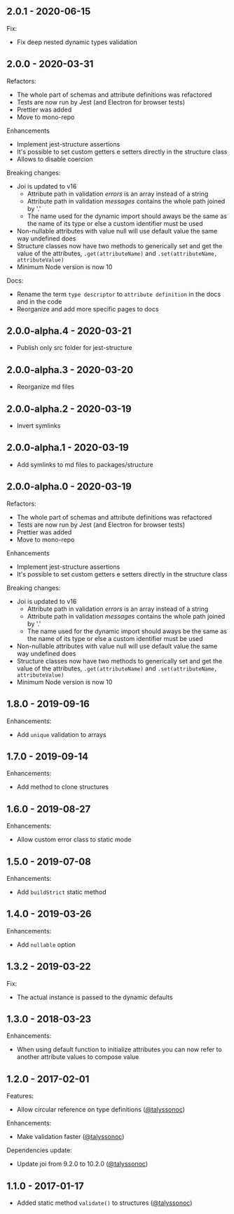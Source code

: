 ## 2.0.1 - 2020-06-15

Fix:

- Fix deep nested dynamic types validation

## 2.0.0 - 2020-03-31

Refactors:

- The whole part of schemas and attribute definitions was refactored
- Tests are now run by Jest (and Electron for browser tests)
- Prettier was added
- Move to mono-repo

Enhancements

- Implement jest-structure assertions
- It's possible to set custom getters e setters directly in the structure class
- Allows to disable coercion

Breaking changes:

- Joi is updated to v16
  - Attribute path in validation _errors_ is an array instead of a string
  - Attribute path in validation _messages_ contains the whole path joined by '.'
  - The name used for the dynamic import should aways be the same as the name of its type or else a custom identifier must be used
- Non-nullable attributes with value null will use default value the same way undefined does
- Structure classes now have two methods to generically set and get the value of the attributes, `.get(attributeName)` and `.set(attributeName, attributeValue)`
- Minimum Node version is now 10

Docs:

- Rename the term `type descriptor` to `attribute definition` in the docs and in the code
- Reorganize and add more specific pages to docs

## 2.0.0-alpha.4 - 2020-03-21

- Publish only src folder for jest-structure

## 2.0.0-alpha.3 - 2020-03-20

- Reorganize md files

## 2.0.0-alpha.2 - 2020-03-19

- Invert symlinks

## 2.0.0-alpha.1 - 2020-03-19

- Add symlinks to md files to packages/structure

## 2.0.0-alpha.0 - 2020-03-19

Refactors:

- The whole part of schemas and attribute definitions was refactored
- Tests are now run by Jest (and Electron for browser tests)
- Prettier was added
- Move to mono-repo

Enhancements

- Implement jest-structure assertions
- It's possible to set custom getters e setters directly in the structure class

Breaking changes:

- Joi is updated to v16
  - Attribute path in validation _errors_ is an array instead of a string
  - Attribute path in validation _messages_ contains the whole path joined by '.'
  - The name used for the dynamic import should aways be the same as the name of its type or else a custom identifier must be used
- Non-nullable attributes with value null will use default value the same way undefined does
- Structure classes now have two methods to generically set and get the value of the attributes, `.get(attributeName)` and `.set(attributeName, attributeValue)`
- Minimum Node version is now 10

## 1.8.0 - 2019-09-16

Enhancements:

- Add `unique` validation to arrays

## 1.7.0 - 2019-09-14

Enhancements:

- Add method to clone structures

## 1.6.0 - 2019-08-27

Enhancements:

- Allow custom error class to static mode

## 1.5.0 - 2019-07-08

Enhancements:

- Add `buildStrict` static method

## 1.4.0 - 2019-03-26

Enhancements:

- Add `nullable` option

## 1.3.2 - 2019-03-22

Fix:

- The actual instance is passed to the dynamic defaults

## 1.3.0 - 2018-03-23

Enhancements:

- When using default function to initialize attributes you can now refer to another attribute values to compose value

## 1.2.0 - 2017-02-01

Features:

- Allow circular reference on type definitions ([@talyssonoc](https://github.com/talyssonoc/structure/pull/30))

Enhancements:

- Make validation faster ([@talyssonoc](https://github.com/talyssonoc/structure/pull/28))

Dependencies update:

- Update joi from 9.2.0 to 10.2.0 ([@talyssonoc](https://github.com/talyssonoc/structure/pull/26))

## 1.1.0 - 2017-01-17

- Added static method `validate()` to structures ([@talyssonoc](https://github.com/talyssonoc/structure/pull/25))
